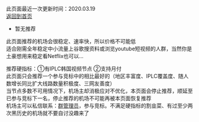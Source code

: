 此页面最近一次更新时间：2020.03.19              
[返回到首页](https://passwallopenwrt.github.io/website/)                

* 暂无推荐                         

此页面推荐的机场会很稳定、速率快，所以价格不可能低                  
适合刚需全年稳定中小流量上谷歌搜资料或浏览youtube短视频的人群，当然你是土豪想用来稳定看Netflix也可以...                            

推荐硬指标：①有IPLC韩国视频节点 ②支持月付                 
此页面只会推荐一个参与竞标中的相比最好的（地区丰富度、IPLC覆盖度、随人数增长同比扩大线路数量积极度、三网友善度）               
当节点多数不可用情况下，机场主却消极应对不优化，本页面会停止推荐，顺延至已参与竞标下一名，停止推荐的机场不可能再被本页面恢复推荐            
机场主可以私信联系：[群管理员](https://t.me/wefuxkgfw)，参与竞标。不满足硬指标的割韭菜、有过至少两次黑历史的机场就不要自讨没趣来了              
